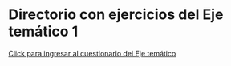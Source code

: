 # Directorio con ejercicios del Eje temático 1

[Click para ingresar al cuestionario del Eje temático](https://docs.google.com/forms/d/e/1FAIpQLSeyiet7GW1GZn5Ue0rHSSa7atwB84I8QN-vNoybuLDWQFfIXQ/viewform?usp=send_form)